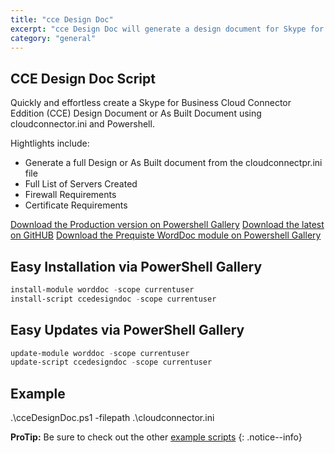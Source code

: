 ```yaml
---
title: "cce Design Doc"
excerpt: "cce Design Doc will generate a design document for Skype for Business online Cloud Connector Edition from a cloudconnector.ini fle"
category: "general"
---
```


## CCE Design Doc Script

Quickly and effortless create a Skype for Business Cloud Connector Eddition (CCE) Design Document or As Built Document using cloudconnector.ini and Powershell.

Hightlights include:
 * Generate a full Design or As Built document from the cloudconnectpr.ini file
 * Full List of Servers Created
 * Firewall Requirements
 * Certificate Requirements
 
[Download the Production version on Powershell Gallery](https://powershellgallery.com/ccedesigndoc/)
[Download the latest on GitHUB](https://github.com/shanehoey/ccedesigndoc/)
[Download the Prequiste WordDoc module on Powershell Gallery](https://powershellgallery.com/worddoc/)

## Easy Installation via PowerShell Gallery
```powershell
install-module worddoc -scope currentuser
install-script ccedesigndoc -scope currentuser
```

## Easy Updates via PowerShell Gallery
```powershell
update-module worddoc -scope currentuser
update-script ccedesigndoc -scope currentuser
```

## Example 
 .\cceDesignDoc.ps1 -filepath .\cloudconnector.ini



**ProTip:** Be sure to check out the other [example scripts](/worddoc/scripts/) 
{: .notice--info}
